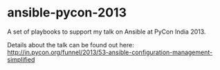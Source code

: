 ansible-pycon-2013
==================

A set of playbooks to support my talk on Ansible at PyCon India 2013.

Details about the talk can be found out here:
http://in.pycon.org/funnel/2013/53-ansible-configuration-management-simplified
